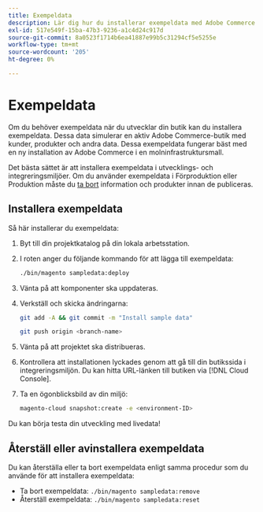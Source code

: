 ```yaml
---
title: Exempeldata
description: Lär dig hur du installerar exempeldata med Adobe Commerce i molninfrastrukturen.
exl-id: 517e549f-15ba-47b3-9236-a1c4d24c917d
source-git-commit: 8a0523f1714b6ea41887e99b5c31294cf5e5255e
workflow-type: tm+mt
source-wordcount: '205'
ht-degree: 0%

---
```


# Exempeldata

Om du behöver exempeldata när du utvecklar din butik kan du installera exempeldata. Dessa data simulerar en aktiv Adobe Commerce-butik med kunder, produkter och andra data. Dessa exempeldata fungerar bäst med en ny installation av Adobe Commerce i en molninfrastruktursmall.

Det bästa sättet är att installera exempeldata i utvecklings- och integreringsmiljöer. Om du använder exempeldata i Förproduktion eller Produktion måste du [ta bort](#reset-or-uninstall-sample-data) information och produkter innan de publiceras.

## Installera exempeldata

Så här installerar du exempeldata:

1. Byt till din projektkatalog på din lokala arbetsstation.

1. I roten anger du följande kommando för att lägga till exempeldata:

   ```bash
   ./bin/magento sampledata:deploy
   ```

1. Vänta på att komponenter ska uppdateras.

1. Verkställ och skicka ändringarna:

   ```bash
   git add -A && git commit -m "Install sample data"
   ```

   ```bash
   git push origin <branch-name>
   ```

1. Vänta på att projektet ska distribueras.

1. Kontrollera att installationen lyckades genom att gå till din butikssida i integreringsmiljön. Du kan hitta URL-länken till butiken via [!DNL Cloud Console].

1. Ta en ögonblicksbild av din miljö:

   ```bash
   magento-cloud snapshot:create -e <environment-ID>
   ```

Du kan börja testa din utveckling med livedata!

## Återställ eller avinstallera exempeldata

Du kan återställa eller ta bort exempeldata enligt samma procedur som du använde för att installera exempeldata:

- Ta bort exempeldata: `./bin/magento sampledata:remove`
- Återställ exempeldata: `./bin/magento sampledata:reset`
